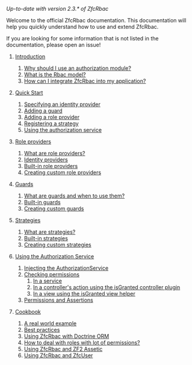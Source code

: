 _Up-to-date with version 2.3.* of ZfcRbac_

Welcome to the official ZfcRbac documentation. This documentation will help you quickly understand how to use
and extend ZfcRbac.

If you are looking for some information that is not listed in the documentation, please open an issue!

1. [Introduction](/docs/01.%20Introduction.md)
   1. [Why should I use an authorization module?](/docs/01.%20Introduction.md#why-should-i-use-an-authorization-module)
   2. [What is the Rbac model?](/docs/01.%20Introduction.md#what-is-the-rbac-model)
   3. [How can I integrate ZfcRbac into my application?](/docs/01.%20Introduction.md#how-can-i-integrate-zfcrbac-into-my-application)

2. [Quick Start](/docs/02.%20Quick%20Start.md)
   1. [Specifying an identity provider](/docs/02.%20Quick%20Start.md#specifying-an-identity-provider)
   2. [Adding a guard](/docs/02.%20Quick%20Start.md#adding-a-guard)
   3. [Adding a role provider](/docs/02.%20Quick%20Start.md#adding-a-role-provider)
   5. [Registering a strategy](/docs/02.%20Quick%20Start.md#registering-a-strategy)
   6. [Using the authorization service](/docs/02.%20Quick%20Start.md#using-the-authorization-service)

3. [Role providers](/docs/03.%20Role%20providers.md)
   1. [What are role providers?](/docs/03.%20Role%20providers.md#what-are-role-providers)
   2. [Identity providers](/docs/03.%20Role%20providers.md#identity-providers)
   3. [Built-in role providers](/docs/03.%20Role%20providers.md#built-in-role-providers)
   4. [Creating custom role providers](/docs/03.%20Role%20providers.md#creating-custom-role-providers)

4. [Guards](/docs/04.%20Guards.md)
   1. [What are guards and when to use them?](/docs/04.%20Guards.md#what-are-guards-and-when-to-use-them)
   2. [Built-in guards](/docs/04.%20Guards.md#built-in-guards)
   3. [Creating custom guards](/docs/04.%20Guards.md#creating-custom-guards)

5. [Strategies](/docs/05.%20Strategies.md)
   1. [What are strategies?](/docs/05.%20Strategies.md#what-are-strategies)
   2. [Built-in strategies](/docs/05.%20Strategies.md#built-in-strategies)
   3. [Creating custom strategies](/docs/05.%20Strategies.md#creating-custom-strategies)

6. [Using the Authorization Service](/docs/06.%20Using%20the%20Authorization%20Service.md)
   1. [Injecting the AuthorizationService](/docs/06.%20Using%20the%20Authorization%20Service.md#injecting-the-authorization-service)
   2. [Checking permissions](/docs/06.%20Using%20the%20Authorization%20Service.md#checking-permissions-in-a-service)
       1. [In a service](/docs/06.%20Using%20the%20Authorization%20Service.md#checking-permissions-in-a-service)
       2. [In a controller's action using the isGranted controller plugin](/docs/06.%20Using%20the%20Authorization%20Service.md#in-a-controller-)
       3. [In a view using the isGranted view helper](/docs/06.%20Using%20the%20Authorization%20Service.md#in-a-view-)
   3. [Permissions and Assertions](/docs/06.%20Using%20the%20Authorization%20Service.md#permissions-and-assertions)

7. [Cookbook](/docs/07.%20Cookbook.md)
   1. [A real world example](/docs/07.%20Cookbook.md#a-real-world-application)
   2. [Best practices](/docs/07.%20Cookbook.md#best-practices)
   3. [Using ZfcRbac with Doctrine ORM](/docs/07.%20Cookbook.md#using-zfcrbac-with-doctrine-orm)
   4. [How to deal with roles with lot of permissions?](/docs/07.%20Cookbook.md#how-to-deal-with-roles-with-lot-of-permissions)
   5. [Using ZfcRbac and ZF2 Assetic](/docs/07.%20Cookbook.md#using-zfcrbac-and-zf2-assetic)
   6. [Using ZfcRbac and ZfcUser](/docs/07.%20Cookbook.md#using-zfcrbac-and-zfcuser)
